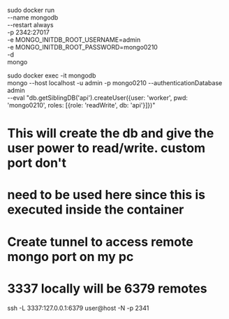 sudo docker run \
 --name mongodb \
 --restart always \
 -p 2342:27017 \
 -e MONGO_INITDB_ROOT_USERNAME=admin \
 -e MONGO_INITDB_ROOT_PASSWORD=mongo0210 \
 -d \
 mongo

sudo docker exec -it mongodb \
 mongo --host localhost -u admin -p mongo0210 --authenticationDatabase admin \
 --eval "db.getSiblingDB('api').createUser({user: 'worker', pwd: 'mongo0210', roles: [{role: 'readWrite', db: 'api'}]})"

# This will create the db and give the user power to read/write. custom port don't

# need to be used here since this is executed inside the container

# Create tunnel to access remote mongo port on my pc

# 3337 locally will be 6379 remotes

ssh -L 3337:127.0.0.1:6379 user@host -N -p 2341
